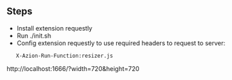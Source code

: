 ## Steps
 - Install extension requestly
 - Run ./init.sh
 - Config extension requestly to use required headers to request to server:
 ```
    X-Azion-Run-Function:resizer.js
```
http://localhost:1666/?width=720&height=720